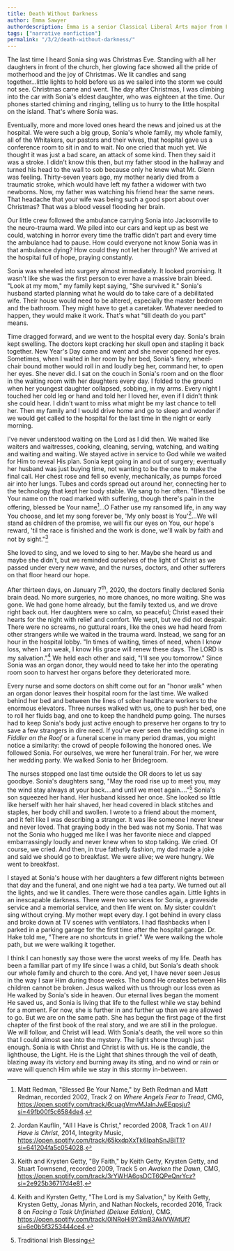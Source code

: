 ```yaml
---
title: Death Without Darkness
author: Emma Sawyer
authordescription: Emma is a senior Classical Liberal Arts major from Florida.
tags: ["narrative nonfiction"]
permalink: "/3/2/death-without-darkness/"
---
```


The last time I heard Sonia sing was Christmas Eve. Standing with all
her daughters in front of the church, her glowing face showed all the
pride of motherhood and the joy of Christmas. We lit candles and sang
together...little lights to hold before us as we sailed into the storm
we could not see. Christmas came and went. The day after Christmas, I
was climbing into the car with Sonia's eldest daughter, who was eighteen
at the time. Our phones started chiming and ringing, telling us to hurry
to the little hospital on the island. That's where Sonia was.

Eventually, more and more loved ones heard the news and joined us at the
hospital. We were such a big group, Sonia's whole family, my whole
family, all of the Whitakers, our pastors and their wives, that hospital
gave us a conference room to sit in and to wait. No one cried that much
yet. We thought it was just a bad scare, an attack of some kind. Then
they said it was a stroke. I didn't know this then, but my father stood
in the hallway and turned his head to the wall to sob because only he
knew what Mr. Glenn was feeling. Thirty-seven years ago, my mother
nearly died from a traumatic stroke, which would have left my father a
widower with two newborns. Now, my father was watching his friend hear
the same news. That headache that your wife was being such a good sport
about over Christmas? That was a blood vessel flooding her brain.

Our little crew followed the ambulance carrying Sonia into Jacksonville
to the neuro-trauma ward. We piled into our cars and kept up as best we
could, watching in horror every time the traffic didn't part and every
time the ambulance had to pause. How could everyone not know Sonia was
in that ambulance dying? How could they not let her through? We arrived
at the hospital full of hope, praying constantly.

Sonia was wheeled into surgery almost immediately. It looked promising.
It wasn't like she was the first person to ever have a massive brain
bleed. "Look at my mom," my family kept saying, "She survived it."
Sonia's husband started planning what he would do to take care of a
debilitated wife. Their house would need to be altered, especially the
master bedroom and the bathroom. They might have to get a caretaker.
Whatever needed to happen, they would make it work. That's what "till
death do you part" means.

Time dragged forward, and we went to the hospital every day. Sonia's
brain kept swelling. The doctors kept cracking her skull open and
stapling it back together. New Year's Day came and went and she never
opened her eyes. Sometimes, when I waited in her room by her bed,
Sonia's fiery, wheel-chair bound mother would roll in and loudly beg
her, command her, to open her eyes. She never did. I sat on the couch in
Sonia's room and on the floor in the waiting room with her daughters
every day. I folded to the ground when her youngest daughter collapsed,
sobbing, in my arms. Every night I touched her cold leg or hand and told
her I loved her, even if I didn't think she could hear. I didn't want to
miss what might be my last chance to tell her. Then my family and I
would drive home and go to sleep and wonder if we would get called to
the hospital for the last time in the night or early morning.

I've never understood waiting on the Lord as I did then. We waited like
waiters and waitresses, cooking, cleaning, serving, watching, and
waiting and waiting and waiting. We stayed active in service to God
while we waited for Him to reveal His plan. Sonia kept going in and out
of surgery; eventually her husband was just buying time, not wanting to
be the one to make the final call. Her chest rose and fell so evenly,
mechanically, as pumps forced air into her lungs. Tubes and cords spread
out around her, connecting her to the technology that kept her body
stable. We sang to her often. "Blessed be Your name on the road marked
with suffering, though there's pain in the offering, blessed be Your
name[^1]...O Father use my ransomed life, in any way You choose, and let
my song forever be, 'My only boast is You'[^2]...We will stand as
children of the promise, we will fix our eyes on You, our hope's reward,
'til the race is finished and the work is done, we'll walk by faith and
not by sight."[^3]

She loved to sing, and we loved to sing to her. Maybe she heard us and
maybe she didn't, but we reminded ourselves of the light of Christ as we
passed under every new wave, and the nurses, doctors, and other
sufferers on that floor heard our hope.

After thirteen days, on January 7<sup>th</sup>, 2020, the doctors finally
declared Sonia brain dead. No more surgeries, no more chances, no more
waiting. She was gone. We had gone home already, but the family texted
us, and we drove right back out. Her daughters were so calm, so
peaceful; Christ eased their hearts for the night with relief and
comfort. We wept, but we did not despair. There were no screams, no
guttural roars, like the ones we had heard from other strangers while we
waited in the trauma ward. Instead, we sang for an hour in the hospital
lobby. "In times of waiting, times of need, when I know loss, when I am
weak, I know His grace will renew these days. The LORD is my
salvation."[^4] We held each other and said, "I'll see you tomorrow."
Since Sonia was an organ donor, they would need to take her into the
operating room soon to harvest her organs before they deteriorated more.

Every nurse and some doctors on shift come out for an "honor walk" when
an organ donor leaves their hospital room for the last time. We walked
behind her bed and between the lines of sober healthcare workers to the
enormous elevators. Three nurses walked with us, one to push her bed,
one to roll her fluids bag, and one to keep the handheld pump going. The
nurses had to keep Sonia's body just active enough to preserve her
organs to try to save a few strangers in dire need. If you've ever seen
the wedding scene in *Fiddler on the Roof* or a funeral scene in many
period dramas, you might notice a similarity: the crowd of people
following the honored ones. We followed Sonia. For ourselves, we were
her funeral train. For her, we were her wedding party. We walked Sonia
to her Bridegroom.

The nurses stopped one last time outside the OR doors to let us say
goodbye. Sonia's daughters sang, "May the road rise up to meet you, may
the wind stay always at your back....and until we meet again...."[^5]
Sonia's son squeezed her hand. Her husband kissed her once. She looked
so little like herself with her hair shaved, her head covered in black
stitches and staples, her body chill and swollen. I wrote to a friend
about the moment, and it felt like I was describing a stranger. It was
like someone I never knew and never loved. That graying body in the bed
was not my Sonia. That was not the Sonia who hugged me like I was her
favorite niece and clapped embarrassingly loudly and never knew when to
stop talking. We cried. Of course, we cried. And then, in true fatherly
fashion, my dad made a joke and said we should go to breakfast. We were
alive; we were hungry. We went to breakfast.

I stayed at Sonia's house with her daughters a few different nights
between that day and the funeral, and one night we had a tea party. We
turned out all the lights, and we lit candles. There were those candles
again. Little lights in an inescapable darkness. There were two services
for Sonia, a graveside service and a memorial service, and then life
went on. My sister couldn't sing without crying. My mother wept every
day. I got behind in every class and broke down at TV scenes with
ventilators. I had flashbacks when I parked in a parking garage for the
first time after the hospital garage. Dr. Hake told me, "There are no
shortcuts in grief." We were walking the whole path, but we were walking
it together.

I think I can honestly say those were the worst weeks of my life. Death
has been a familiar part of my life since I was a child, but Sonia's
death shook our whole family and church to the core. And yet, I have
never seen Jesus in the way I saw Him during those weeks. The bond He
creates between His children cannot be broken. Jesus walked with us
through our loss even as He walked by Sonia's side in heaven. Our
eternal lives began the moment He saved us, and Sonia is living that
life to the fullest while we stay behind for a moment. For now, she is
further in and further up than we are allowed to go. But we are on the
same path. She has begun the first page of the first chapter of the
first book of the real story, and we are still in the prologue. We will
follow, and Christ will lead. With Sonia's death, the veil wore so thin
that I could almost see into the mystery. The light shone through just
enough. Sonia is with Christ and Christ is with us. He is the candle,
the lighthouse, the Light. He is the Light that shines through the veil
of death, blazing away its victory and burning away its sting, and no
wind or rain or wave will quench Him while we stay in this stormy
in-between.

[^1]: Matt Redman, "Blessed Be Your Name," by Beth Redman and Matt
    Redman, recorded 2002, Track 2 on *Where Angels Fear to Tread*, CMG,
    <https://open.spotify.com/track/6cuagVmvMJalnJwEEqpsju?si=49fb00f5c6584de4>.

[^2]: Jordan Kauflin, "All I Have is Christ," recorded 2008, Track 1 on
    *All I Have is Christ*, 2014, Integrity Music,
    <https://open.spotify.com/track/65kxdpXxTk6IpahSnJBiT1?si=641204fa5c054028>.

[^3]: Keith and Krysten Getty, "By Faith," by Keith Getty, Krysten
    Getty, and Stuart Townsend, recorded 2009, Track 5 on *Awaken the
    Dawn*, CMG,
    <https://open.spotify.com/track/3rYWHA6qsDCT6QPeQnrYcz?si=2e925b36717d4e81>.

[^4]: Keith and Kyrsten Getty, "The Lord is my Salvation," by Keith
    Getty, Krysten Getty, Jonas Myrin, and Nathan Nockels, recorded
    2016, Track 8 on *Facing a Task Unfinished (Deluxe Edition)*, CMG,
    <https://open.spotify.com/track/0lNRoHi9Y3mB3AklVWAtUf?si=6e0b5f3253444ce4>.

[^5]: Traditional Irish Blessing